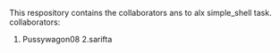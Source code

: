 This respository contains the collaborators ans to alx simple_shell task.
collaborators:
1. Pussywagon08
2.sarifta
